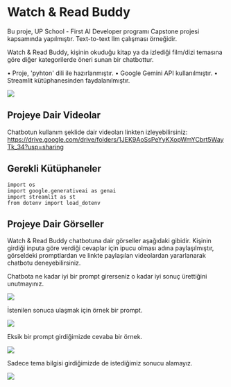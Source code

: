 # Watch & Read Buddy  

Bu proje, UP School - First AI Developer programı Capstone projesi kapsamında yapılmıştır. Text-to-text llm çalışması örneğidir.

Watch & Read Buddy, kişinin okuduğu kitap ya da izlediği film/dizi temasına göre diğer kategorilerde öneri sunan bir chatbottur.

• Proje, 'pyhton' dili ile hazırlanmıştır. 
• Google Gemini API kullanılmıştır. 
• Streamlit kütüphanesinden faydalanılmıştır. 

![](https://github.com/fatmanurvarlik/WatchandReadBuddy/blob/main/G%C3%B6rseller/Chatbot.png)

## Projeye Dair Videolar

Chatbotun kullanım şeklide dair videoları linkten izleyebilirsiniz: 
        https://drive.google.com/drive/folders/1JEK9AoSsPeYyKXopWmYCbrt5WayTk_34?usp=sharing


## Gerekli Kütüphaneler

```
import os
import google.generativeai as genai
import streamlit as st
from dotenv import load_dotenv

```
## Projeye Dair Görseller

Watch & Read Buddy chatbotuna dair görseller aşağıdaki gibidir. Kişinin girdiği inputa göre verdiği cevaplar için ipucu olması adına paylaşılmıştır, görseldeki promptlardan ve linkte paylaşılan videolardan yararlanarak chatbotu deneyebilirsiniz.

Chatbota ne kadar iyi bir prompt girerseniz o kadar iyi sonuç ürettiğini unutmayınız. 

![](https://github.com/fatmanurvarlik/WatchandReadBuddy/blob/main/G%C3%B6rseller/Chatbot_1.png)

İstenilen sonuca ulaşmak için örnek bir prompt.

![](https://github.com/fatmanurvarlik/WatchandReadBuddy/blob/main/G%C3%B6rseller/Chatbot_2.png)

Eksik bir prompt girdiğimizde cevaba bir örnek.

![](https://github.com/fatmanurvarlik/WatchandReadBuddy/blob/main/G%C3%B6rseller/Chatbot_3.png)

Sadece tema bilgisi girdiğimizde de istediğimiz sonucu alamayız.

![](https://github.com/fatmanurvarlik/WatchandReadBuddy/blob/main/G%C3%B6rseller/Chatbot_4.png)

